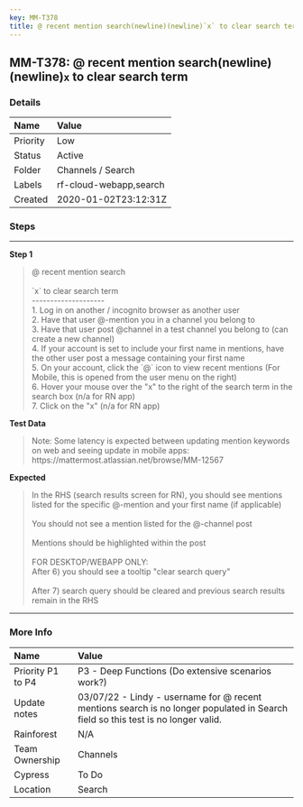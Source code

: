 ```yaml
---
key: MM-T378
title: @ recent mention search(newline)(newline)`x` to clear search term
---
```


## MM-T378: @ recent mention search(newline)(newline)`x` to clear search term

### Details

| Name     | Value                  |
| :------- | :--------------------- |
| Priority | Low                    |
| Status   | Active                 |
| Folder   | Channels / Search      |
| Labels   | rf-cloud-webapp,search |
| Created  | 2020-01-02T23:12:31Z   |

### Steps

<hr/>

**Step 1**

> <article>@ recent mention search<br /><br />`x` to clear search term<br />--------------------<br />1. Log in on another / incognito browser as another user<br />2. Have that user @-mention you in a channel you belong to<br />3. Have that user post @channel in a test channel you belong to (can create a new channel)<br />4. If your account is set to include your first name in mentions, have the other user post a message containing your first name<br />5. On your account, click the `@` icon to view recent mentions (For Mobile, this is opened from the user menu on the right)<br />6. Hover your mouse over the &quot;x&quot; to the right of the search term in the search box (n/a for RN app)<br />7. Click on the &quot;x&quot; (n/a for RN app)</article>

**Test Data**

> <article>Note: Some latency is expected between updating mention keywords on web and seeing update in mobile apps: https://mattermost.atlassian.net/browse/MM-12567</article>

**Expected**

> <article>In the RHS (search results screen for RN), you should see mentions listed for the specific @-mention and your first name (if applicable)<br /><br />You should not see a mention listed for the @-channel post<br /><br />Mentions should be highlighted within the post<br /><br />FOR DESKTOP/WEBAPP ONLY:<br />After 6) you should see a tooltip &quot;clear search query&quot;<br /><br />After 7) search query should be cleared and previous search results remain in the RHS</article>

<hr/>

### More Info

| Name              | Value                                                                                                                            |
| :---------------- | :------------------------------------------------------------------------------------------------------------------------------- |
| Priority P1 to P4 | P3 - Deep Functions (Do extensive scenarios work?)                                                                               |
| Update notes      | 03/07/22 - Lindy - username for @ recent mentions search is no longer populated in Search field so this test is no longer valid. |
| Rainforest        | N/A                                                                                                                              |
| Team Ownership    | Channels                                                                                                                         |
| Cypress           | To Do                                                                                                                            |
| Location          | Search                                                                                                                           |
